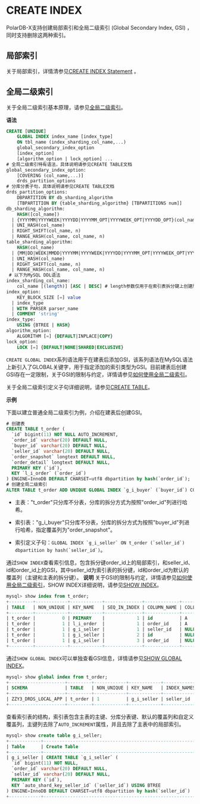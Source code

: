CREATE INDEX 
=================================

PolarDB-X支持创建局部索引和全局二级索引 (Global Secondary Index, GSI) ，同时支持删除这两种索引。

局部索引 
-------------------------

关于局部索引，详情清参见[CREATE INDEX Statement](https://dev.mysql.com/doc/refman/8.0/en/create-index.html?spm=a2c4g.11186623.2.5.c4f27cd2WfPxT7) 。

全局二级索引 
---------------------------

关于全局二级索引基本原理，请参见[全局二级索引](../../features/topics/gsi.md)。

**语法** 

```sql
CREATE [UNIQUE]
    GLOBAL INDEX index_name [index_type]
    ON tbl_name (index_sharding_col_name,...)
    global_secondary_index_option
    [index_option]
    [algorithm_option | lock_option] ...
# 全局二级索引特有语法，具体说明请参见CREATE TABLE文档
global_secondary_index_option:
    [COVERING (col_name,...)]
    drds_partition_options
# 分库分表子句，具体说明请参见CREATE TABLE文档
drds_partition_options:
    DBPARTITION BY db_sharding_algorithm
    [TBPARTITION BY {table_sharding_algorithm} [TBPARTITIONS num]]
db_sharding_algorithm:
    HASH([col_name])
  | {YYYYMM|YYYYWEEK|YYYYDD|YYYYMM_OPT|YYYYWEEK_OPT|YYYYDD_OPT}(col_name)
  | UNI_HASH(col_name)
  | RIGHT_SHIFT(col_name, n)
  | RANGE_HASH(col_name, col_name, n)
table_sharding_algorithm:
    HASH(col_name)
  | {MM|DD|WEEK|MMDD|YYYYMM|YYYYWEEK|YYYYDD|YYYYMM_OPT|YYYYWEEK_OPT|YYYYDD_OPT}(col_name)
  | UNI_HASH(col_name)
  | RIGHT_SHIFT(col_name, n)
  | RANGE_HASH(col_name, col_name, n)
 # 以下为MySQL DDL语法
index_sharding_col_name:
    col_name [(length)] [ASC | DESC] # length参数仅用于在索引表拆分键上创建局部索引
index_option:
    KEY_BLOCK_SIZE [=] value
  | index_type
  | WITH PARSER parser_name
  | COMMENT 'string'
index_type:
    USING {BTREE | HASH}
algorithm_option:
    ALGORITHM [=] {DEFAULT|INPLACE|COPY}
lock_option:
    LOCK [=] {DEFAULT|NONE|SHARED|EXCLUSIVE}
```



`CREATE GLOBAL INDEX`系列语法用于在建表后添加GSI，该系列语法在MySQL语法上新引入了GLOBAL关键字，用于指定添加的索引类型为GSI。目前建表后创建GSI存在一定限制，关于GSI的限制与约定，详情请参见[如何使用全局二级索引](gsi-faq.md)。

关于全局二级索引定义子句详细说明，请参见[CREATE TABLE](create-table.md)。

**示例** 

下面以建立普通全局二级索引为例，介绍在建表后创建GSI。

```sql
# 创建表
CREATE TABLE t_order (
  `id` bigint(11) NOT NULL AUTO_INCREMENT,
  `order_id` varchar(20) DEFAULT NULL,
  `buyer_id` varchar(20) DEFAULT NULL,
  `seller_id` varchar(20) DEFAULT NULL,
  `order_snapshot` longtext DEFAULT NULL,
  `order_detail` longtext DEFAULT NULL,
  PRIMARY KEY (`id`),
  KEY `l_i_order` (`order_id`)
) ENGINE=InnoDB DEFAULT CHARSET=utf8 dbpartition by hash(`order_id`);
# 创建全局二级索引
ALTER TABLE t_order ADD UNIQUE GLOBAL INDEX `g_i_buyer` (`buyer_id`) COVERING (`order_snapshot`) dbpartition by hash(`buyer_id`);
```



* 主表："t_order"只分库不分表，分库的拆分方式为按照"order_id"列进行哈希。

* 索引表："g_i_buyer"只分库不分表，分库的拆分方式为按照"buyer_id"列进行哈希，指定覆盖列为"order_snapshot"。

* 索引定义子句：``GLOBAL INDEX `g_i_seller` ON t_order (`seller_id`) dbpartition by hash(`seller_id`)``。




通过`SHOW INDEX`查看索引信息，包含拆分键order_id上的局部索引，和seller_id、id和order_id上的GSI，其中seller_id为索引表的拆分键，id和order_id为默认的覆盖列（主键和主表的拆分键）。
**说明** 关于GSI的限制与约定，详情请参见[如何使用全局二级索引](gsi-faq.md)，SHOW INDEX详细说明，请参见[SHOW INDEX](show-index.md)。

```sql
mysql> show index from t_order;  
+---------+------------+------------+--------------+-------------+-----------+-------------+----------+--------+------+------------+----------+---------------+   
| TABLE   | NON_UNIQUE | KEY_NAME   | SEQ_IN_INDEX | COLUMN_NAME | COLLATION | CARDINALITY | SUB_PART | PACKED | NULL | INDEX_TYPE | COMMENT  | INDEX_COMMENT |    
+---------+------------+------------+--------------+-------------+-----------+-------------+----------+--------+------+------------+----------+---------------+   
| t_order |          0 | PRIMARY    |            1 | id          | A         |           0 |     NULL | NULL   |      | BTREE      |          |               |  
| t_order |          1 | l_i_order  |            1 | order_id    | A         |           0 |     NULL | NULL   | YES  | BTREE      |          |               |   
| t_order |          1 | g_i_seller |            1 | seller_id   | NULL      |           0 |     NULL | NULL   | YES  | GLOBAL     | INDEX    |               | 
| t_order |          1 | g_i_seller |            2 | id          | NULL      |           0 |     NULL | NULL   |      | GLOBAL     | COVERING |               |   
| t_order |          1 | g_i_seller |            3 | order_id    | NULL      |           0 |     NULL | NULL   | YES  | GLOBAL     | COVERING |               |   
+---------+------------+------------+--------------+-------------+-----------+-------------+----------+--------+------+------------+----------+---------------+
```



通过`SHOW GLOBAL INDEX`可以单独查看GSI信息，详情请参见[SHOW GLOBAL INDEX](show-global-index.md)。

```sql
mysql> show global index from t_order;    
+---------------------+---------+------------+------------+-------------+----------------+------------+------------------+---------------------+--------------------+------------------+---------------------+--------------------+--------+    
| SCHEMA              | TABLE   | NON_UNIQUE | KEY_NAME   | INDEX_NAMES | COVERING_NAMES | INDEX_TYPE | DB_PARTITION_KEY | DB_PARTITION_POLICY | DB_PARTITION_COUNT | TB_PARTITION_KEY | TB_PARTITION_POLICY | TB_PARTITION_COUNT | STATUS |
+---------------------+---------+------------+------------+-------------+----------------+------------+------------------+---------------------+--------------------+------------------+---------------------+--------------------+--------+    
| ZZY3_DRDS_LOCAL_APP | t_order | 1          | g_i_seller | seller_id   | id, order_id   | NULL       | seller_id        | HASH                | 4                  |                  | NULL                | NULL               | PUBLIC |   
+---------------------+---------+------------+------------+-------------+----------------+------------+------------------+---------------------+--------------------+------------------+---------------------+--------------------+--------+
```



查看索引表的结构，索引表包含主表的主键、分库分表键、默认的覆盖列和自定义覆盖列，主键列去除了`AUTO_INCREMENT`属性，并且去除了主表中的局部索引。

```sql
mysql> show create table g_i_seller;   
+------------+-----------------------------------------------------------------------------------------------------------------------------------------------------------------------------------------------------------------------------------------------------------------------------------------------+   
| Table      | Create Table                                                                                                                                                                                                                                                                                  |   
+------------+-----------------------------------------------------------------------------------------------------------------------------------------------------------------------------------------------------------------------------------------------------------------------------------------------+  
| g_i_seller | CREATE TABLE `g_i_seller` (  
  `id` bigint(11) NOT NULL,  
  `order_id` varchar(20) DEFAULT NULL,  
  `seller_id` varchar(20) DEFAULT NULL,   
  PRIMARY KEY (`id`),  
  KEY `auto_shard_key_seller_id` (`seller_id`) USING BTREE  
) ENGINE=InnoDB DEFAULT CHARSET=utf8 dbpartition by hash(`seller_id`) | 
+------------+-----------------------------------------------------------------------------------------------------------------------------------------------------------------------------------------------------------------------------------------------------------------------------------------------+
   
```



